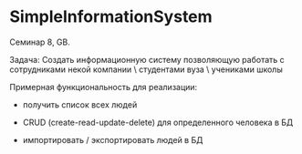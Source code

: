 # SimpleInformationSystem

Семинар 8, GB.

Задача: Создать информационную систему позволяющую работать с сотрудниками некой компании \ студентами вуза \ учениками школы

Примерная функциональность для реализации:

- получить список всех людей

- CRUD (create-read-update-delete) для определенного человека в БД

- импортировать / экспортировать людей в БД
